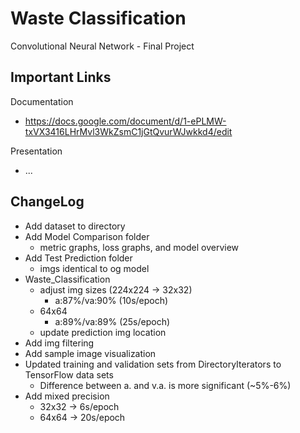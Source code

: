 # Waste Classification
Convolutional Neural Network - Final Project

## Important Links
Documentation
- https://docs.google.com/document/d/1-ePLMW-txVX3416LHrMvl3WkZsmC1jGtQvurWJwkkd4/edit

Presentation
- ...

## ChangeLog
- Add dataset to directory
- Add Model Comparison folder
  - metric graphs, loss graphs, and model overview
- Add Test Prediction folder
  - imgs identical to og model
- Waste_Classification
  - adjust img sizes (224x224 -> 32x32)
    - a:87%/va:90% (10s/epoch)
  - 64x64
    - a:89%/va:89% (25s/epoch)
  - update prediction img location
- Add img filtering 
- Add sample image visualization
- Updated training and validation sets from DirectoryIterators to TensorFlow data sets
  - Difference between a. and v.a. is more significant (~5%-6%)
- Add mixed precision
  - 32x32 -> 6s/epoch
  - 64x64 -> 20s/epoch
